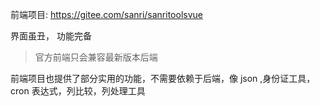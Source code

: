 前端项目: https://gitee.com/sanri/sanritoolsvue

界面虽丑， 功能完备

> 官方前端只会兼容最新版本后端

前端项目也提供了部分实用的功能，不需要依赖于后端，像 json ,身份证工具，cron 表达式，列比较，列处理工具